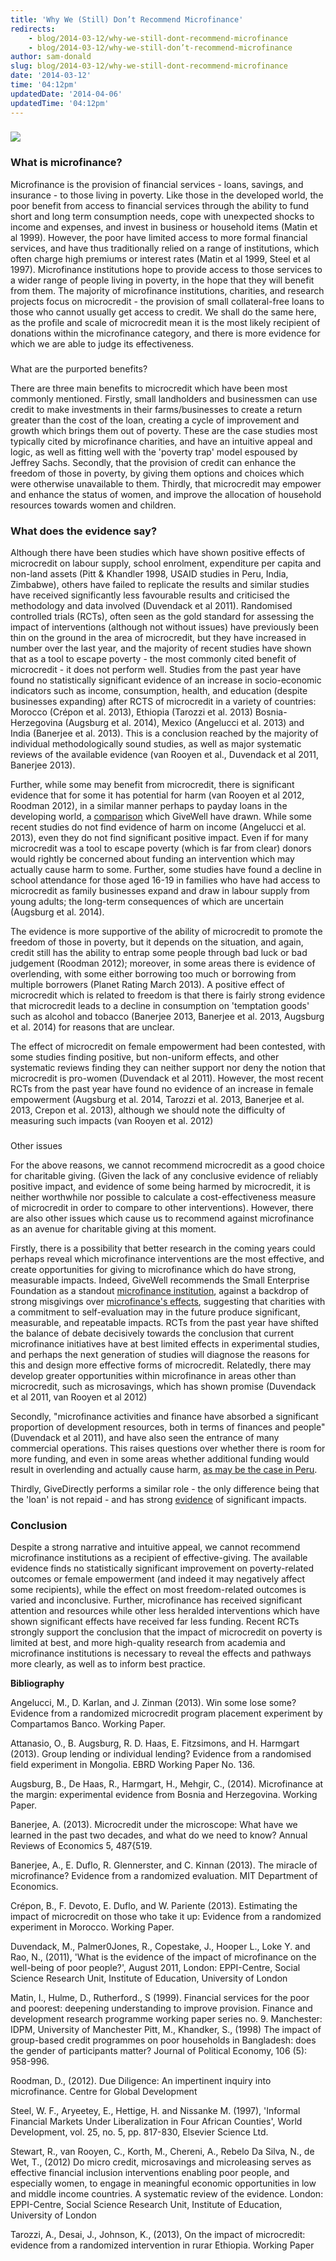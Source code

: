 ```yaml
---
title: 'Why We (Still) Don’t Recommend Microfinance'
redirects:
    - blog/2014-03-12/why-we-still-dont-recommend-microfinance
    - blog/2014-03-12/why-we-still-don’t-recommend-microfinance
author: sam-donald
slug: blog/2014-03-12/why-we-still-dont-recommend-microfinance
date: '2014-03-12'
time: '04:12pm'
updatedDate: '2014-04-06'
updatedTime: '04:12pm'
---
```

### ![](/images/uploads/microfinance_558605.jpg)

### What is microfinance?

Microfinance is the provision of financial services - loans, savings, and insurance - to those living in poverty. Like those in the developed world, the poor benefit from access to financial services through the ability to fund short and long term consumption needs, cope with unexpected shocks to income and expenses, and invest in business or household items (Matin et al 1999). However, the poor have limited access to more formal financial services, and have thus traditionally relied on a range of institutions, which often charge high premiums or interest rates (Matin et al 1999, Steel et al 1997). Microfinance institutions hope to provide access to those services to a wider range of people living in poverty, in the hope that they will benefit from them. The majority of microfinance institutions, charities, and research projects focus on microcredit - the provision of small collateral-free loans to those who cannot usually get access to credit. We shall do the same here, as the profile and scale of microcredit mean it is the most likely recipient of donations within the microfinance category, and there is more evidence for which we are able to judge its effectiveness.

### 
What are the purported benefits?

There are three main benefits to microcredit which have been most commonly mentioned. Firstly, small landholders and businessmen can use credit to make investments in their farms/businesses to create a return greater than the cost of the loan, creating a cycle of improvement and growth which brings them out of poverty. These are the case studies most typically cited by microfinance charities, and have an intuitive appeal and logic, as well as fitting well with the 'poverty trap' model espoused by Jeffrey Sachs. Secondly, that the provision of credit can enhance the freedom of those in poverty, by giving them options and choices which were otherwise unavailable to them. Thirdly, that microcredit may empower and enhance the status of women, and improve the allocation of household resources towards women and children.

### What does the evidence say?

Although there have been studies which have shown positive effects of microcredit on labour supply, school enrolment, expenditure per capita and non-land assets (Pitt & Khandler 1998, USAID studies in Peru, India, Zimbabwe), others have failed to replicate the results and similar studies have received significantly less favourable results and criticised the methodology and data involved (Duvendack et al 2011). Randomised controlled trials (RCTs), often seen as the gold standard for assessing the impact of interventions (although not without issues) have previously been thin on the ground in the area of microcredit, but they have increased in number over the last year, and the majority of recent studies have shown that as a tool to escape poverty - the most commonly cited benefit of microcredit - it does not perform well. Studies from the past year have found no statistically significant evidence of an increase in socio-economic indicators such as income, consumption, health, and education (despite businesses expanding) after RCTS of microcredit in a variety of countries: Morocco (Crépon et al. 2013), Ethiopia (Tarozzi et al. 2013) Bosnia-Herzegovina (Augsburg et al. 2014), Mexico (Angelucci et al. 2013) and India (Banerjee et al. 2013). This is a conclusion reached by the majority of individual methodologically sound studies, as well as major systematic reviews of the available evidence (van Rooyen et al., Duvendack et al 2011, Banerjee 2013).

Further, while some may benefit from microcredit, there is significant evidence that for some it has potential for harm (van Rooyen et al 2012, Roodman 2012), in a similar manner perhaps to payday loans in the developing world, a [comparison](http://blog.givewell.org/2008/03/11/microloans-vs-payday-loans/) which GiveWell have drawn. While some recent studies do not find evidence of harm on income (Angelucci et al. 2013), even they do not find significant positive impact. Even if for many microcredit was a tool to escape poverty (which is far from clear) donors would rightly be concerned about funding an intervention which may actually cause harm to some. Further, some studies have found a decline in school attendance for those aged 16-19 in families who have had access to microcredit as family businesses expand and draw in labour supply from young adults; the long-term consequences of which are uncertain (Augsburg et al. 2014).

The evidence is more supportive of the ability of microcredit to promote the freedom of those in poverty, but it depends on the situation, and again, credit still has the ability to entrap some people through bad luck or bad judgement (Roodman 2012); moreover, in some areas there is evidence of overlending, with some either borrowing too much or borrowing from multiple borrowers (Planet Rating March 2013). A positive effect of microcredit which is related to freedom is that there is fairly strong evidence that microcredit leads to a decline in consumption on 'temptation goods' such as alcohol and tobacco (Banerjee 2013, Banerjee et al. 2013, Augsburg et al. 2014) for reasons that are unclear.

The effect of microcredit on female empowerment had been contested, with some studies finding positive, but non-uniform effects, and other systematic reviews finding they can neither support nor deny the notion that microcredit is pro-women (Duvendack et al 2011). However, the most recent RCTs from the past year have found no evidence of an increase in female empowerment (Augsburg et al. 2014, Tarozzi et al. 2013, Banerjee et al. 2013, Crepon et al. 2013), although we should note the difficulty of measuring such impacts (van Rooyen et al. 2012)

### 
Other issues

For the above reasons, we cannot recommend microcredit as a good choice for charitable giving. (Given the lack of any conclusive evidence of reliably positive impact, and evidence of some being harmed by microcredit, it is neither worthwhile nor possible to calculate a cost-effectiveness measure of microcredit in order to compare to other interventions). However, there are also other issues which cause us to recommend against microfinance as an avenue for charitable giving at this moment.

Firstly, there is a possibility that better research in the coming years could perhaps reveal which microfinance interventions are the most effective, and create opportunities for giving to microfinance which do have strong, measurable impacts. Indeed, GiveWell recommends the Small Enterprise Foundation as a standout [microfinance institution](http://www.givewell.org/international/charities/Small-Enterprise-Foundation), against a backdrop of strong misgivings over [microfinance's effects](http://blog.givewell.org/2009/12/25/where-we-stand-on-microfinance-charity/), suggesting that charities with a commitment to self-evaluation may in the future produce significant, measurable, and repeatable impacts. RCTs from the past year have shifted the balance of debate decisively towards the conclusion that current microfinance initiatives have at best limited effects in experimental studies, and perhaps the next generation of studies will diagnose the reasons for this and design more effective forms of microcredit. Relatedly, there may develop greater opportunities within microfinance in areas other than microcredit, such as microsavings, which has shown promise (Duvendack et al 2011, van Rooyen et al 2012)

Secondly, "microfinance activities and finance have absorbed a significant proportion of development resources, both in terms of finances and people" (Duvendack et al 2011), and have also seen the entrance of many commercial operations. This raises questions over whether there is room for more funding, and even in some areas whether additional funding would result in overlending and actually cause harm, [as may be the case in Peru](http://blog.microfinancetransparency.com/trouble-brewing-in-peru-mibanco-in-dire-trouble/).

Thirdly, GiveDirectly performs a similar role - the only difference being that the 'loan' is not repaid - and has strong [evidence](http://www.givewell.org/international/top-charities/give-directly) of significant impacts.

### Conclusion

Despite a strong narrative and intuitive appeal, we cannot recommend microfinance institutions as a recipient of effective-giving. The available evidence finds no statistically significant improvement on poverty-related outcomes or female empowerment (and indeed it may negatively affect some recipients), while the effect on most freedom-related outcomes is varied and inconclusive. Further, microfinance has received significant attention and resources while other less heralded interventions which have shown significant effects have received far less funding. Recent RCTs strongly support the conclusion that the impact of microcredit on poverty is limited at best, and more high-quality research from academia and microfinance institutions is necessary to reveal the effects and pathways more clearly, as well as to inform best practice.

**Bibliography**

Angelucci, M., D. Karlan, and J. Zinman (2013). Win some lose some? Evidence from a randomized
microcredit program placement experiment by Compartamos Banco. Working Paper.

Attanasio, O., B. Augsburg, R. D. Haas, E. Fitzsimons, and H. Harmgart (2013). Group lending or individual lending? Evidence from a randomised field experiment in Mongolia. EBRD Working Paper No. 136.

Augsburg, B., De Haas, R., Harmgart, H., Mehgir, C., (2014). Microfinance at the margin: experimental evidence from Bosnia and Herzegovina. Working Paper.

Banerjee, A. (2013). Microcredit under the microscope: What have we learned in the past two decades, and what do we need to know? Annual Reviews of Economics 5, 487{519.

Banerjee, A., E. Duflo, R. Glennerster, and C. Kinnan (2013). The miracle of microfinance? Evidence from a randomized evaluation. MIT Department of Economics.

Crépon, B., F. Devoto, E. Duflo, and W. Pariente (2013). Estimating the impact of microcredit on those who take it up: Evidence from a randomized experiment in Morocco. Working Paper.

Duvendack, M., Palmer0Jones, R., Copestake, J., Hooper L., Loke Y. and Rao, N., (2011), 'What is the
evidence of the impact of microfinance on the well-being of poor people?', August 2011, London: EPPI-Centre, Social Science Research Unit, Institute of Education, University of London

Matin, I., Hulme, D., Rutherford., S (1999). Financial services for the poor and poorest: deepening understanding to improve provision. Finance and development research programme working paper series no. 9\. Manchester: IDPM, University of Manchester
Pitt, M., Khandker, S., (1998) The impact of group-based credit programmes on poor households in Bangladesh: does the gender of participants matter? Journal of Political Economy, 106 (5): 958-996.

Roodman, D., (2012). Due Diligence: An impertinent inquiry into microfinance. Centre for Global Development

Steel, W. F., Aryeetey, E., Hettige, H. and Nissanke M. (1997), 'Informal Financial Markets Under Liberalization in Four African Counties', World Development, vol. 25, no. 5, pp. 817-830, Elsevier Science Ltd.

Stewart, R., van Rooyen, C., Korth, M., Chereni, A., Rebelo Da Silva, N., de Wet, T., (2012)
Do micro credit, microsavings and microleasing serves as effective financial inclusion interventions enabling poor people, and especially women, to engage in meaningful economic opportunities in low and middle income countries. A systematic review of the evidence. London: EPPI-Centre, Social Science Research Unit, Institute of Education, University of London

Tarozzi, A., Desai, J., Johnson, K., (2013), On the impact of microcredit: evidence from a randomized intervention in rurar Ethiopia. Working Paper